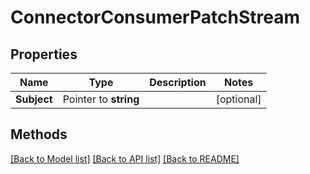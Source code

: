 # ConnectorConsumerPatchStream

## Properties

Name | Type | Description | Notes
------------ | ------------- | ------------- | -------------
**Subject** | Pointer to **string** |  | [optional] 

## Methods


[[Back to Model list]](../README.md#documentation-for-models) [[Back to API list]](../README.md#documentation-for-api-endpoints) [[Back to README]](../README.md)


